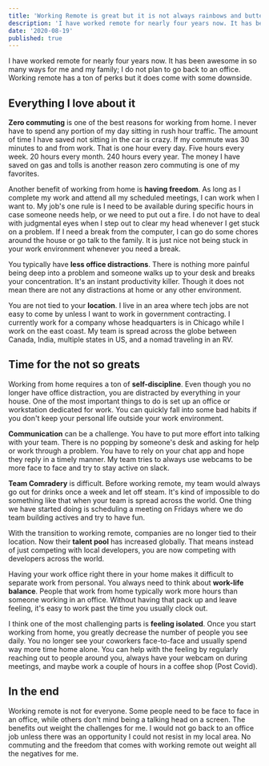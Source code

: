 ```yaml
---
title: 'Working Remote is great but it is not always rainbows and butterflies'
description: 'I have worked remote for nearly four years now. It has been awesome in so many ways to me and my family I do not plan to go back to an office. Working remote has a ton of perks but it does come with some downside.'
date: '2020-08-19'
published: true
---
```


I have worked remote for nearly four years now. It has been awesome in so many ways for me and my family; I do not plan to go back to an office. Working remote has a ton of perks but it does come with some downside.

## Everything I love about it
**Zero commuting** is one of the best reasons for working from home. I never have to spend any portion of my day sitting in rush hour traffic. The amount of time I have saved not sitting in the car is crazy. If my commute was 30 minutes to and from work. That is one hour every day. Five hours every week. 20 hours every month. 240 hours every year. The money I have saved on gas and tolls is another reason zero commuting is one of my favorites.

Another benefit of working from home is **having freedom**. As long as I complete my work and attend all my scheduled meetings, I can work when I want to. My job's one rule is I need to be available during specific hours in case someone needs help, or we need to put out a fire. I do not have to deal with judgmental eyes when I step out to clear my head whenever I get stuck on a problem. If I need a break from the computer, I can go do some chores around the house or go talk to the family. It is just nice not being stuck in your work environment whenever you need a break.

You typically have **less office distractions**. There is nothing more painful being deep into a problem and someone walks up to your desk and breaks your concentration. It's an instant productivity killer. Though it does not mean there are not any distractions at home or any other environment.

You are not tied to your **location**. I live in an area where tech jobs are not easy to come by unless I want to work in government contracting. I currently work for a company whose headquarters is in Chicago while I work on the east coast. My team is spread across the globe between Canada, India, multiple states in US, and a nomad traveling in an RV.

## Time for the not so greats
Working from home requires a ton of **self-discipline**. Even though you no longer have office distraction, you are distracted by everything in your house. One of the most important things to do is set up an office or workstation dedicated for work. You can quickly fall into some bad habits if you don't keep your personal life outside your work environment.

**Communication** can be a challenge. You have to put more effort into talking with your team. There is no popping by someone's desk and asking for help or work through a problem. You have to rely on your chat app and hope they reply in a timely manner. My team tries to always use webcams to be more face to face and try to stay active on slack.

**Team Comradery** is difficult. Before working remote, my team would always go out for drinks once a week and let off steam. It's kind of impossible to do something like that when your team is spread across the world. One thing we have started doing is scheduling a meeting on Fridays where we do team building actives and try to have fun.

With the transition to working remote, companies are no longer tied to their location. Now their **talent pool** has increased globally. That means instead of just competing with local developers, you are now competing with developers across the world.

Having your work office right there in your home makes it difficult to separate work from personal. You always need to think about **work-life balance**. People that work from home typically work more hours than someone working in an office. Without having that pack up and leave feeling, it's easy to work past the time you usually clock out.

I think one of the most challenging parts is **feeling isolated**. Once you start working from home, you greatly decrease the number of people you see daily. You no longer see your coworkers face-to-face and usually spend way more time home alone. You can help with the feeling by regularly reaching out to people around you, always have your webcam on during meetings, and maybe work a couple of hours in a coffee shop (Post Covid).

## In the end
Working remote is not for everyone. Some people need to be face to face in an office, while others don't mind being a talking head on a screen. The benefits out weight the challenges for me. I would not go back to an office job unless there was an opportunity I could not resist in my local area. No commuting and the freedom that comes with working remote out weight all the negatives for me.
